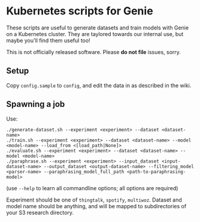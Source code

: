 # Kubernetes scripts for Genie

These scripts are useful to generate datasets and train models with Genie
on a Kubernetes cluster. They are taylored towards our internal use, but
maybe you'll find them useful too!

This is not officially released software. Please **do not file** issues, sorry.

## Setup

Copy `config.sample` to `config`, and edit the data in as described in the wiki.

## Spawning a job

Use:
```
./generate-dataset.sh --experiment <experiment> --dataset <dataset-name>
./train.sh --experiment <experiment> --dataset <dataset-name> --model <model-name> --load_from <[load_path|None]>
./evaluate.sh --experiment <experiment> --dataset <dataset-name> --model <model-name>
./paraphrase.sh --experiment <experiment> --input_dataset <input-dataset-name> --output_dataset <output-dataset-name> --filtering_model <parser-name> --paraphrasing_model_full_path <path-to-paraphrasing-model>
```
(use `--help` to learn all commandline options; all options are required)

Experiment should be one of `thingtalk`, `spotify`, `multiwoz`.
Dataset and model name should be anything, and will be mapped to subdirectories
of your S3 research directory.
